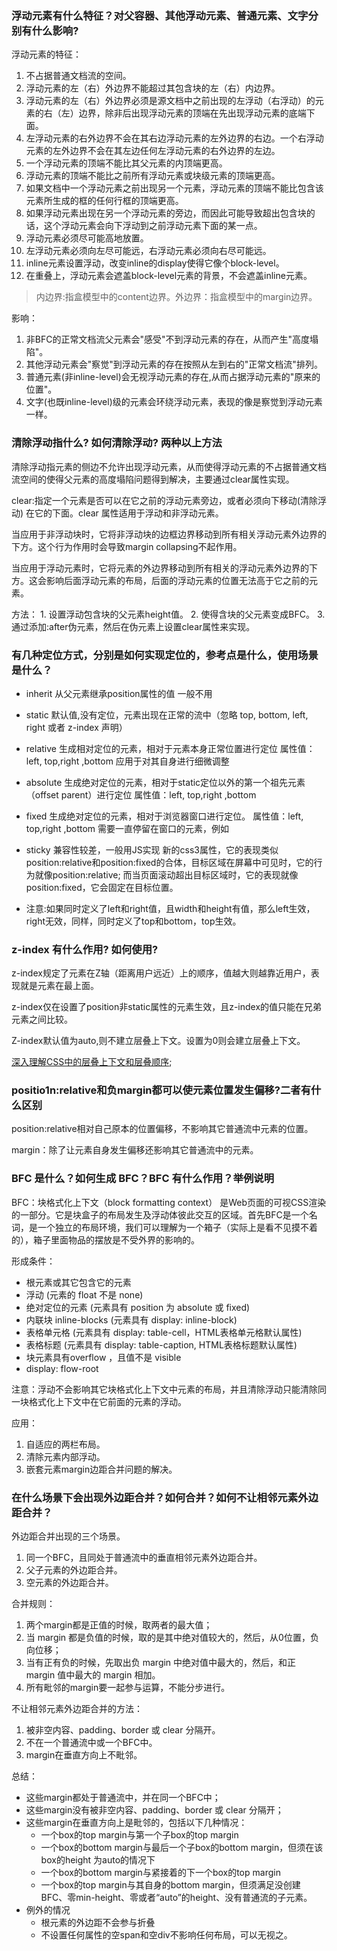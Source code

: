 ### 浮动元素有什么特征？对父容器、其他浮动元素、普通元素、文字分别有什么影响?

浮动元素的特征：
1. 不占据普通文档流的空间。
2. 浮动元素的左（右）外边界不能超过其包含块的左（右）内边界。
3. 浮动元素的左（右）外边界必须是源文档中之前出现的左浮动（右浮动）的元素的右（左）边界，除非后出现浮动元素的顶端在先出现浮动元素的底端下面。
4. 左浮动元素的右外边界不会在其右边浮动元素的左外边界的右边。一个右浮动元素的左外边界不会在其左边任何左浮动元素的右外边界的左边。
5. 一个浮动元素的顶端不能比其父元素的内顶端更高。
6. 浮动元素的顶端不能比之前所有浮动元素或块级元素的顶端更高。
7. 如果文档中一个浮动元素之前出现另一个元素，浮动元素的顶端不能比包含该元素所生成的框的任何行框的顶端更高。
8. 如果浮动元素出现在另一个浮动元素的旁边，而因此可能导致超出包含块的话，这个浮动元素会向下浮动到之前浮动元素下面的某一点。
9. 浮动元素必须尽可能高地放置。
10. 左浮动元素必须向左尽可能远，右浮动元素必须向右尽可能远。
11. inline元素设置浮动，改变inline的display使得它像个block-level。
12. 在重叠上，浮动元素会遮盖block-level元素的背景，不会遮盖inline元素。

> 内边界:指盒模型中的content边界。外边界：指盒模型中的margin边界。

影响：

1.  非BFC的正常文档流父元素会"感受"不到浮动元素的存在，从而产生"高度塌陷"。
2.  其他浮动元素会"察觉"到浮动元素的存在按照从左到右的"正常文档流"排列。
3.  普通元素(非inline-level)会无视浮动元素的存在,从而占据浮动元素的"原来的位置"。
4.  文字(也既inline-level)级的元素会环绕浮动元素，表现的像是察觉到浮动元素一样。

### 清除浮动指什么? 如何清除浮动? 两种以上方法

清除浮动指元素的侧边不允许出现浮动元素，从而使得浮动元素的不占据普通文档流空间的使得父元素的高度塌陷问题得到解决，主要通过clear属性实现。

clear:指定一个元素是否可以在它之前的浮动元素旁边，或者必须向下移动(清除浮动) 在它的下面。clear 属性适用于浮动和非浮动元素。

当应用于非浮动块时，它将非浮动块的边框边界移动到所有相关浮动元素外边界的下方。这个行为作用时会导致margin collapsing不起作用。

当应用于浮动元素时，它将元素的外边界移动到所有相关的浮动元素外边界的下方。这会影响后面浮动元素的布局，后面的浮动元素的位置无法高于它之前的元素。

方法：
1\. 设置浮动包含块的父元素height值。
2\. 使得含块的父元素变成BFC。
3\. 通过添加:after伪元素，然后在伪元素上设置clear属性来实现。

### 有几种定位方式，分别是如何实现定位的，参考点是什么，使用场景是什么？

*   inherit
    从父元素继承position属性的值
    一般不用

*   static
    默认值,没有定位，元素出现在正常的流中（忽略 top, bottom, left, right 或者 z-index 声明）

*   relative
    生成相对定位的元素，相对于元素本身正常位置进行定位
    属性值：left, top,right ,bottom
    应用于对其自身进行细微调整
*   absolute
    生成绝对定位的元素，相对于static定位以外的第一个祖先元素（offset parent）进行定位
    属性值：left, top,right ,bottom
*   fixed
    生成绝对定位的元素，相对于浏览器窗口进行定位。
    属性值：left, top,right ,bottom
    需要一直停留在窗口的元素，例如
*   sticky
    兼容性较差，一般用JS实现
    新的css3属性，它的表现类似position:relative和position:fixed的合体，目标区域在屏幕中可见时，它的行为就像position:relative; 而当页面滚动超出目标区域时，它的表现就像position:fixed，它会固定在目标位置。

*   注意:如果同时定义了left和right值，且width和height有值，那么left生效，right无效，同样，同时定义了top和bottom，top生效。

### z-index 有什么作用? 如何使用?

z-index规定了元素在Z轴（距离用户远近）上的顺序，值越大则越靠近用户，表现就是元素在最上面。

z-index仅在设置了position非static属性的元素生效，且z-index的值只能在兄弟元素之间比较。

Z-index默认值为auto,则不建立层叠上下文。设置为0则会建立层叠上下文。

[深入理解CSS中的层叠上下文和层叠顺序](http://www.zhangxinxu.com/wordpress/2016/01/understand-css-stacking-context-order-z-index/);

### positio1n:relative和负margin都可以使元素位置发生偏移?二者有什么区别

position:relative相对自己原本的位置偏移，不影响其它普通流中元素的位置。

margin：除了让元素自身发生偏移还影响其它普通流中的元素。

### BFC 是什么？如何生成 BFC？BFC 有什么作用？举例说明

BFC：块格式化上下文（block formatting context） 是Web页面的可视CSS渲染的一部分。它是块盒子的布局发生及浮动体彼此交互的区域。首先BFC是一个名词，是一个独立的布局环境，我们可以理解为一个箱子（实际上是看不见摸不着的），箱子里面物品的摆放是不受外界的影响的。

形成条件：

*   根元素或其它包含它的元素
*   浮动 (元素的 float 不是 none)
*   绝对定位的元素 (元素具有 position 为 absolute 或 fixed)
*   内联块 inline-blocks (元素具有 display: inline-block)
*   表格单元格 (元素具有 display: table-cell，HTML表格单元格默认属性)
*   表格标题 (元素具有 display: table-caption, HTML表格标题默认属性)
*   块元素具有overflow ，且值不是 visible
*   display: <a>flow-root</a>

注意：浮动不会影响其它块格式化上下文中元素的布局，并且清除浮动只能清除同一块格式化上下文中在它前面的元素的浮动。

应用：

1.  自适应的两栏布局。
2.  清除元素内部浮动。
3.  嵌套元素margin边距合并问题的解决。

### 在什么场景下会出现外边距合并？如何合并？如何不让相邻元素外边距合并？

外边距合并出现的三个场景。

1.  同一个BFC，且同处于普通流中的垂直相邻元素外边距合并。
2.  父子元素的外边距合并。
3.  空元素的外边距合并。

合并规则：

1.  两个margin都是正值的时候，取两者的最大值；
2.  当 margin 都是负值的时候，取的是其中绝对值较大的，然后，从0位置，负向位移；
3.  当有正有负的时候，先取出负 margin 中绝对值中最大的，然后，和正 margin 值中最大的 margin 相加。
4.  所有毗邻的margin要一起参与运算，不能分步进行。

不让相邻元素外边距合并的方法：

1.  被非空内容、padding、border 或 clear 分隔开。
2.  不在一个普通流中或一个BFC中。
3.  margin在垂直方向上不毗邻。

总结：

*   这些margin都处于普通流中，并在同一个BFC中；
*   这些margin没有被非空内容、padding、border 或 clear 分隔开；
*   这些margin在垂直方向上是毗邻的，包括以下几种情况：
    - 一个box的top margin与第一个子box的top margin
    - 一个box的bottom margin与最后一个子box的bottom margin，但须在该box的height 为auto的情况下
    - 一个box的bottom margin与紧接着的下一个box的top margin
    - 一个box的top margin与其自身的bottom margin，但须满足没创建BFC、零min-height、零或者“auto”的height、没有普通流的子元素。
*   例外的情况
    *   根元素的外边距不会参与折叠
    *   不设置任何属性的空span和空div不影响任何布局，可以无视之。